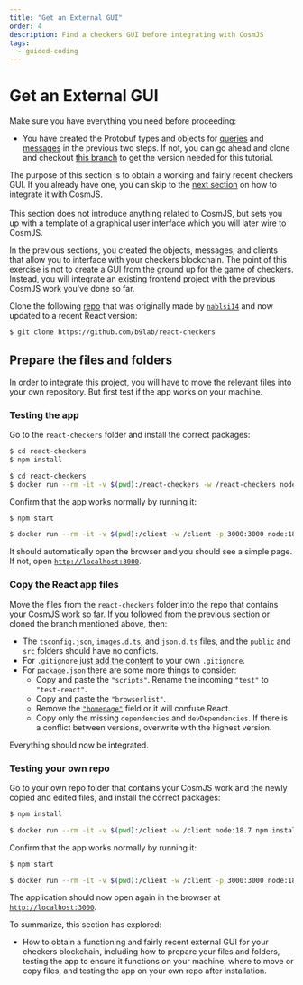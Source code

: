 ```yaml
---
title: "Get an External GUI"
order: 4
description: Find a checkers GUI before integrating with CosmJS
tags: 
  - guided-coding
---
```


# Get an External GUI

<HighlightBox type="prerequisite">

Make sure you have everything you need before proceeding:

* You have created the Protobuf types and objects for [queries](./1-cosmjs-objects.md) and [messages](./2-cosmjs-messages.md) in the previous two steps. If not, you can go ahead and clone and checkout [this branch](https://github.com/cosmos/academy-checkers-ui/tree/signing-stargate) to get the version needed for this tutorial.

The purpose of this section is to obtain a working and fairly recent checkers GUI. If you already have one, you can skip to the [next section](./4-cosmjs-gui.md) on how to integrate it with CosmJS.
<br/><br/>
This section does not introduce anything related to CosmJS, but sets you up with a template of a graphical user interface which you will later wire to CosmJS.

</HighlightBox>

In the previous sections, you created the objects, messages, and clients that allow you to interface with your checkers blockchain. The point of this exercise is not to create a GUI from the ground up for the game of checkers. Instead, you will integrate an existing frontend project with the previous CosmJS work you've done so far.

Clone the following [repo](https://github.com/b9lab/react-checkers) that was originally made by [`nablsi14`](https://github.com/nablsi14) and now updated to a recent React version:

```sh
$ git clone https://github.com/b9lab/react-checkers
```

## Prepare the files and folders

In order to integrate this project, you will have to move the relevant files into your own repository. But first test if the app works on your machine.

### Testing the app

Go to the `react-checkers` folder and install the correct packages:

<CodeGroup>

<CodeGroupItem title="Local" active>

```sh
$ cd react-checkers
$ npm install
```

</CodeGroupItem>

<CodeGroupItem title="Docker">

```sh
$ cd react-checkers
$ docker run --rm -it -v $(pwd):/react-checkers -w /react-checkers node:18.7 npm install
```

</CodeGroupItem>

</CodeGroup>

Confirm that the app works normally by running it:

<CodeGroup>

<CodeGroupItem title="Local" active>

```sh
$ npm start
```

</CodeGroupItem>

<CodeGroupItem title="Docker">

```sh
$ docker run --rm -it -v $(pwd):/client -w /client -p 3000:3000 node:18.7 npm start
```

</CodeGroupItem>

</CodeGroup>

It should automatically open the browser and you should see a simple page. If not, open [`http://localhost:3000`](http://localhost:3000).

### Copy the React app files

Move the files from the `react-checkers` folder into the repo that contains your CosmJS work so far. If you followed from the previous section or cloned the branch mentioned above, then:

* The `tsconfig.json`, `images.d.ts`, and `json.d.ts` files, and the `public` and `src` folders should have no conflicts.
* For `.gitignore` [just add the content](https://github.com/cosmos/academy-checkers-ui/blob/4ea0bdb/.gitignore#L3-L21) to your own `.gitignore`.
* For `package.json` there are some more things to consider:
    * Copy and paste the `"scripts"`. Rename the incoming `"test"` to `"test-react"`.
    * Copy and paste the `"browserlist"`.
    * Remove the [`"homepage"`](https://github.com/cosmos/academy-checkers-ui/blob/f9e1375/package.json#L18) field or it will confuse React.
    * Copy only the missing `dependencies` and `devDependencies`. If there is a conflict between versions, overwrite with the highest version.

Everything should now be integrated.

### Testing your own repo

Go to your own repo folder that contains your CosmJS work and the newly copied and edited files, and install the correct packages:

<CodeGroup>

<CodeGroupItem title="Local" active>

```sh
$ npm install
```

</CodeGroupItem>

<CodeGroupItem title="Docker">

```sh
$ docker run --rm -it -v $(pwd):/client -w /client node:18.7 npm install
```

</CodeGroupItem>

</CodeGroup>

Confirm that the app works normally by running it:

<CodeGroup>

<CodeGroupItem title="Local" active>

```sh
$ npm start
```

</CodeGroupItem>

<CodeGroupItem title="Docker">

```sh
$ docker run --rm -it -v $(pwd):/client -w /client -p 3000:3000 node:18.7 npm start
```

</CodeGroupItem>

</CodeGroup>

The application should now open again in the browser at [`http://localhost:3000`](http://localhost:3000).

<HighlightBox type="synopsis">

To summarize, this section has explored:

* How to obtain a functioning and fairly recent external GUI for your checkers blockchain, including how to prepare your files and folders, testing the app to ensure it functions on your machine, where to move or copy files, and testing the app on your own repo after installation.

</HighlightBox>

<!--## Next up

You now have a working Checkers GUI! You are ready to start interfacing with the Checkers blockchain in the [next section](./4-cosmjs-gui.md).-->
